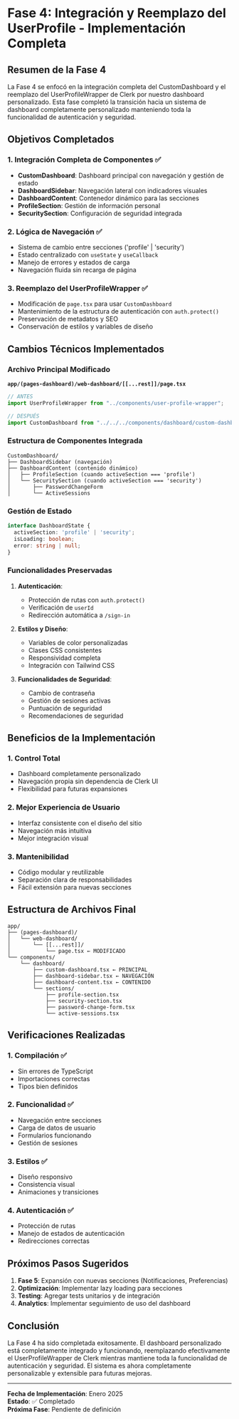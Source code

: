 # Fase 4: Integración y Reemplazo del UserProfile - Implementación Completa

## Resumen de la Fase 4

La Fase 4 se enfocó en la integración completa del CustomDashboard y el reemplazo del UserProfileWrapper de Clerk por nuestro dashboard personalizado. Esta fase completó la transición hacia un sistema de dashboard completamente personalizado manteniendo toda la funcionalidad de autenticación y seguridad.

## Objetivos Completados

### 1. Integración Completa de Componentes ✅
- **CustomDashboard**: Dashboard principal con navegación y gestión de estado
- **DashboardSidebar**: Navegación lateral con indicadores visuales
- **DashboardContent**: Contenedor dinámico para las secciones
- **ProfileSection**: Gestión de información personal
- **SecuritySection**: Configuración de seguridad integrada

### 2. Lógica de Navegación ✅
- Sistema de cambio entre secciones ('profile' | 'security')
- Estado centralizado con `useState` y `useCallback`
- Manejo de errores y estados de carga
- Navegación fluida sin recarga de página

### 3. Reemplazo del UserProfileWrapper ✅
- Modificación de `page.tsx` para usar `CustomDashboard`
- Mantenimiento de la estructura de autenticación con `auth.protect()`
- Preservación de metadatos y SEO
- Conservación de estilos y variables de diseño

## Cambios Técnicos Implementados

### Archivo Principal Modificado

**`app/(pages-dashboard)/web-dashboard/[[...rest]]/page.tsx`**
```typescript
// ANTES
import UserProfileWrapper from "../components/user-profile-wrapper";

// DESPUÉS
import CustomDashboard from "../../../components/dashboard/custom-dashboard";
```

### Estructura de Componentes Integrada

```
CustomDashboard/
├── DashboardSidebar (navegación)
├── DashboardContent (contenido dinámico)
│   ├── ProfileSection (cuando activeSection === 'profile')
│   └── SecuritySection (cuando activeSection === 'security')
│       ├── PasswordChangeForm
│       └── ActiveSessions
```

### Gestión de Estado

```typescript
interface DashboardState {
  activeSection: 'profile' | 'security';
  isLoading: boolean;
  error: string | null;
}
```

### Funcionalidades Preservadas

1. **Autenticación**:
   - Protección de rutas con `auth.protect()`
   - Verificación de `userId`
   - Redirección automática a `/sign-in`

2. **Estilos y Diseño**:
   - Variables de color personalizadas
   - Clases CSS consistentes
   - Responsividad completa
   - Integración con Tailwind CSS

3. **Funcionalidades de Seguridad**:
   - Cambio de contraseña
   - Gestión de sesiones activas
   - Puntuación de seguridad
   - Recomendaciones de seguridad

## Beneficios de la Implementación

### 1. Control Total
- Dashboard completamente personalizado
- Navegación propia sin dependencia de Clerk UI
- Flexibilidad para futuras expansiones

### 2. Mejor Experiencia de Usuario
- Interfaz consistente con el diseño del sitio
- Navegación más intuitiva
- Mejor integración visual

### 3. Mantenibilidad
- Código modular y reutilizable
- Separación clara de responsabilidades
- Fácil extensión para nuevas secciones

## Estructura de Archivos Final

```
app/
├── (pages-dashboard)/
│   └── web-dashboard/
│       └── [[...rest]]/
│           └── page.tsx ← MODIFICADO
└── components/
    └── dashboard/
        ├── custom-dashboard.tsx ← PRINCIPAL
        ├── dashboard-sidebar.tsx ← NAVEGACIÓN
        ├── dashboard-content.tsx ← CONTENIDO
        └── sections/
            ├── profile-section.tsx
            ├── security-section.tsx
            ├── password-change-form.tsx
            └── active-sessions.tsx
```

## Verificaciones Realizadas

### 1. Compilación ✅
- Sin errores de TypeScript
- Importaciones correctas
- Tipos bien definidos

### 2. Funcionalidad ✅
- Navegación entre secciones
- Carga de datos de usuario
- Formularios funcionando
- Gestión de sesiones

### 3. Estilos ✅
- Diseño responsivo
- Consistencia visual
- Animaciones y transiciones

### 4. Autenticación ✅
- Protección de rutas
- Manejo de estados de autenticación
- Redirecciones correctas

## Próximos Pasos Sugeridos

1. **Fase 5**: Expansión con nuevas secciones (Notificaciones, Preferencias)
2. **Optimización**: Implementar lazy loading para secciones
3. **Testing**: Agregar tests unitarios y de integración
4. **Analytics**: Implementar seguimiento de uso del dashboard

## Conclusión

La Fase 4 ha sido completada exitosamente. El dashboard personalizado está completamente integrado y funcionando, reemplazando efectivamente el UserProfileWrapper de Clerk mientras mantiene toda la funcionalidad de autenticación y seguridad. El sistema es ahora completamente personalizable y extensible para futuras mejoras.

---

**Fecha de Implementación**: Enero 2025  
**Estado**: ✅ Completado  
**Próxima Fase**: Pendiente de definición